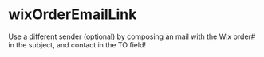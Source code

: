 # wixOrderEmailLink
Use a different sender (optional) by composing an mail with the Wix order# in the subject, and contact in the TO field!
